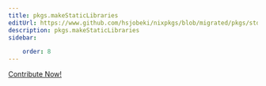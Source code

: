 ```yaml
---
title: pkgs.makeStaticLibraries
editUrl: https://www.github.com/hsjobeki/nixpkgs/blob/migrated/pkgs/stdenv/adapters.nix#L79C25
description: pkgs.makeStaticLibraries
sidebar:

    order: 8
---
```


<a href="https://www.github.com/hsjobeki/nixpkgs/blob/migrated/pkgs/stdenv/adapters.nix#L79C25">Contribute Now!</a>



